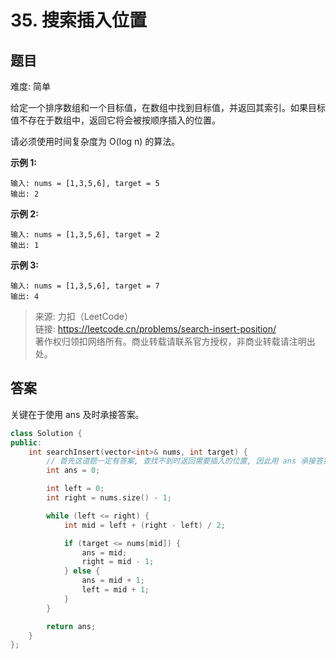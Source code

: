 # 35. 搜索插入位置

## 题目

难度: 简单

给定一个排序数组和一个目标值，在数组中找到目标值，并返回其索引。如果目标值不存在于数组中，返回它将会被按顺序插入的位置。

请必须使用时间复杂度为 O(log n) 的算法。

**示例 1:**

```
输入: nums = [1,3,5,6], target = 5
输出: 2

```

**示例 2:**

```
输入: nums = [1,3,5,6], target = 2
输出: 1

```

**示例 3:**

```
输入: nums = [1,3,5,6], target = 7
输出: 4

```

> 来源: 力扣（LeetCode）  
> 链接: <https://leetcode.cn/problems/search-insert-position/>  
> 著作权归领扣网络所有。商业转载请联系官方授权，非商业转载请注明出处。

## 答案

关键在于使用 ans 及时承接答案。

```c++
class Solution {
public:
    int searchInsert(vector<int>& nums, int target) {
        // 首先这道题一定有答案, 查找不到时返回需要插入的位置, 因此用 ans 承接答案
        int ans = 0;

        int left = 0;
        int right = nums.size() - 1;

        while (left <= right) {
            int mid = left + (right - left) / 2;

            if (target <= nums[mid]) {
                ans = mid;
                right = mid - 1;
            } else {
                ans = mid + 1;
                left = mid + 1;
            }
        }

        return ans;
    }
};
```
